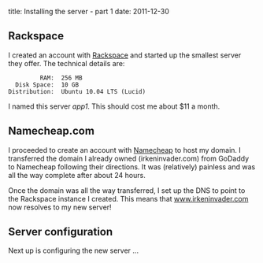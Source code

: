 title: Installing the server - part 1
date: 2011-12-30

## Rackspace
I created an account with [Rackspace](http://www.rackspace.com/) and started up the smallest server they offer.  The technical details are:

             RAM:  256 MB
      Disk Space:  10 GB
    Distribution:  Ubuntu 10.04 LTS (Lucid)

I named this server *app1*.  This should cost me about $11 a month.

## Namecheap.com
I proceeded to create an account with [Namecheap](http://www.namecheap.com) to host my domain.  I transferred the domain I already owned (irkeninvader.com) from GoDaddy to Namecheap following their directions.  It was (relatively) painless and was all the way complete after about 24 hours.

Once the domain was all the way transferred, I set up the DNS to point to the Rackspace instance I created.  This means that www.irkeninvader.com now resolves to my new server!

## Server configuration
Next up is configuring the new server ...


  